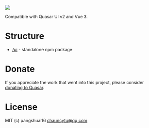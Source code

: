 <img src="https://img.shields.io/npm/v/quasar-ui-fqui.svg?label=quasar-ui-fqui">


Compatible with Quasar UI v2 and Vue 3.

# Structure
* [/ui](ui) - standalone npm package


# Donate
If you appreciate the work that went into this project, please consider [donating to Quasar](https://donate.quasar.dev).

# License
MIT (c) pangshuai16 <chauncytu@qq.com>
